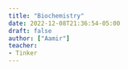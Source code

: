 ```yaml
---
title: "Biochemistry"
date: 2022-12-08T21:36:54-05:00
draft: false
author: ["Aamir"]
teacher:
- Tinker
---
```


